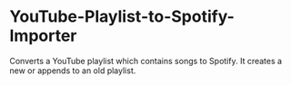 # YouTube-Playlist-to-Spotify-Importer
Converts a YouTube playlist which contains songs to Spotify. It creates a new or appends to an old playlist.
